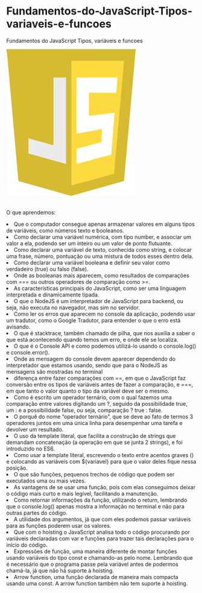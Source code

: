 # Fundamentos-do-JavaScript-Tipos-variaveis-e-funcoes
Fundamentos do JavaScript Tipos, variáveis e funcoes

<img src="https://github.com/marcospatton/Fundamentos-do-JavaScript-Tipos-vari-veis-e-fun-es/blob/main/logoJavaScript.png"></a>
<br><br>


O que aprendemos:

<li>Que o computador consegue apenas armazenar valores em alguns tipos de variáveis, como números texto e booleanos.</li>
<li>Como declarar uma variável numérica, com tipo number, e associar um valor a ela, podendo ser um inteiro ou um valor de ponto flutuante.</li>
<li>Como declarar uma variável de texto, conhecida como string, e colocar uma frase, número, pontuação ou uma mistura de todos esses dentro dela.</li>
<li>Como declarar uma variável booleana e definir seu valor como verdadeiro (true) ou falso (false).</li>
<li>Onde as booleanas mais aparecem, como resultados de comparações com === ou outros operadores de comparação como >=.</li>
<li>As características principais do JavaScript, como ser uma linguagem interpretada e dinamicamente tipada.</li>
<li>O que o NodeJS é um interpretador de JavaScript para backend, ou seja, não executa no navegador, mas sim no servidor.</li>
<li>Como ler os erros que aparecem no console da aplicação, podendo usar um tradutor, como o Google Tradutor, para entender o que o erro está avisando.</li>
<li>O que é stacktrace, também chamado de pilha, que nos auxilia a saber o que está acontecendo quando temos um erro, e onde ele se localiza.</li>
<li>O que é o Console API e como podemos utilizá-lo usando o console.log() e console.error().</li>
<li>Onde as mensagem do console devem aparecer dependendo do interpretador que estamos usando, sendo que para o NodeJS as mensagens são mostradas no terminal</li>
<li> diferença entre fazer comparações com ==, em que o JavaScript faz conversão entre os tipos de variáveis antes de fazer a comparação, e ===, em que tanto o valor quanto o tipo da variável deve ser o mesmo.</li>
<li>Como é escrito um operador ternário, com o qual fazemos uma comparação entre valores digitando um ?, seguido da possibilidade true, um : e a possibilidade false, ou seja, comparação ? true : false.</li>
<li>O porquê do nome “operador ternário”, que se deve ao fato de termos 3 operadores juntos em uma única linha para desempenhar uma tarefa e devolver um resultado.</li>
<li>O uso da template literal, que facilita a construção de strings que demandam concatenação (a operação em que se junta 2 strings), e foi introduzido no ES6.</li>
<li>Como usar a template literal, escrevendo o texto entre acentos graves () e colocando as variáveis com ${variavel} para que o valor deles fique nessa posição.</li>
<li>O que são funções, pequenos trechos de código que podem ser executados uma ou mais vezes.
<li>As vantagens de se usar uma função, pois com elas conseguimos deixar o código mais curto e mais legível, facilitando a manutenção.
<li>Como retornar informações da função, utilizando o return, lembrando que o console.log() apenas mostra a informação no terminal e não para outras partes do código.
<li>A utilidade dos argumentos, já que com eles podemos passar variáveis para as funções poderem usar os valores.
<li>Que com o hoisting o JavaScript analisa todo o código procurando por variáveis declaradas com var e funções para trazer tais declarações para o início do código.
<li>Expressões de função, uma maneira diferente de montar funções usando variáveis do tipo const e chamando-as pelo nome. Lembrando que é necessário que o programa passe pela variável antes de podermos chamá-la, já que não há suporte à hoisting.
<li>Arrow function, uma função declarada de maneira mais compacta usando uma const. A arrow function também não tem suporte à hoisting.
